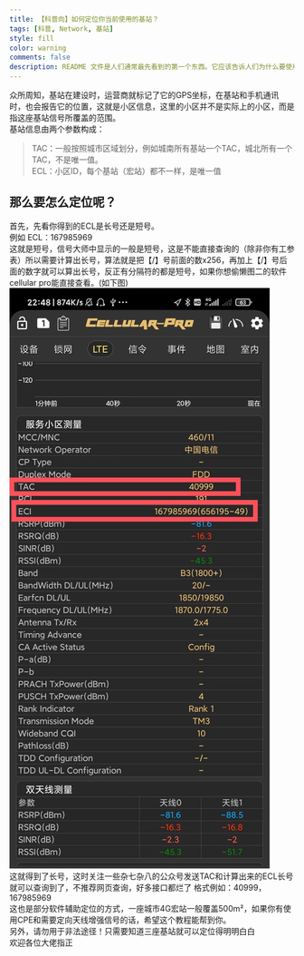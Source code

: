 ```yaml
---
title: 【科普向】如何定位你当前使用的基站？
tags: [科普, Network, 基站]
style: fill
color: warning
comments: false
description: README 文件是人们通常最先看到的第一个东西。它应该告诉人们为什么要使用、如何安装、以及如何使用你的代码。README 文件标准化能够使得创建和维护 README 文件更加简单。毕竟，要写好一个文档不是那么容易的。  
---  
```

众所周知，基站在建设时，运营商就标记了它的GPS坐标，在基站和手机通讯时，也会报告它的位置，这就是小区信息，这里的小区并不是实际上的小区，而是指这座基站信号所覆盖的范围。  
基站信息由两个参数构成：  
>TAC：一般按照城市区域划分，例如城南所有基站一个TAC，城北所有一个TAC，不是唯一值。  
>ECL：小区ID，每个基站（宏站）都不一样，是唯一值  

## 那么要怎么定位呢？
首先，先看你得到的ECL是长号还是短号。  
例如 ECL：167985969  
这就是短号，信号大师中显示的一般是短号，这是不能直接查询的（除非你有工参表）所以需要计算出长号，算法就是把【/】号前面的数x256，再加上【/】号后面的数字就可以算出长号，反正有分隔符的都是短号，如果你想偷懒图二的软件cellular pro能直接查看。(如下图)
![](../assets/2022-6-14-img/psc.jpg)  
这就得到了长号，这时关注一些杂七杂八的公众号发送TAC和计算出来的ECL长号就可以查询到了，不推荐网页查询，好多接口都烂了
格式例如：40999，167985969  
这也是部分软件辅助定位的方式，一座城市4G宏站一般覆盖500m²，如果你有使用CPE和需要定向天线增强信号的话，希望这个教程能帮到你。  
另外，请勿用于非法途径！只需要知道三座基站就可以定位得明明白白  
欢迎各位大佬指正